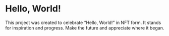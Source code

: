 # Hello, World!

This project was created to celebrate “Hello, World!” in NFT form. It stands for inspiration and progress. Make the future and appreciate where it began.
